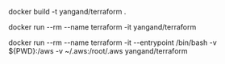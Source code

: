 
docker build -t yangand/terraform .

docker run --rm --name terraform -it yangand/terraform

docker run --rm --name terraform -it --entrypoint /bin/bash -v ${PWD}:/aws -v ~/.aws:/root/.aws yangand/terraform
